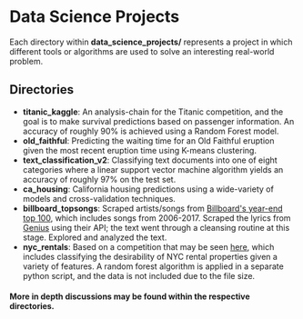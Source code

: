 # Data Science Projects
Each directory within **data_science_projects/** represents a project in which different tools or algorithms are used to 
solve an interesting real-world problem.

## Directories
* **titanic_kaggle**: An analysis-chain for the Titanic competition, and the goal is to make survival predictions
                       based on passenger information. An accuracy of roughly 90% is achieved using a Random Forest model.
* **old_faithful**: Predicting the waiting time for an Old Faithful eruption given the most recent eruption time 
                    using K-means clustering.
* **text_classification_v2**: Classifying text documents into one of eight categories where a linear support 
                              vector machine algorithm yields an accuracy of roughly 97% on the test set.
* **ca_housing**: California housing predictions using a wide-variety of models and cross-validation techniques.
* **billboard_topsongs**: Scraped artists/songs from <a href="https://www.billboard.com/charts/year-end/2017/hot-100-songs">Billboard's year-end top 100</a>, which includes songs from 2006-2017. Scraped the lyrics from <a href="https://genius.com/">Genius</a> using their API; the text went through a cleansing routine at this stage. Explored and analyzed the text.
* **nyc_rentals**: Based on a competition that may be seen <a href="https://www.kaggle.com/c/two-sigma-connect-rental-listing-inquiries#description">here</a>, which includes classifying the desirability of NYC rental properties given a variety of features. A random forest algorithm is applied in a separate python script, and the data is not included due to the file size.

#### More in depth discussions may be found within the respective directories.
                  
